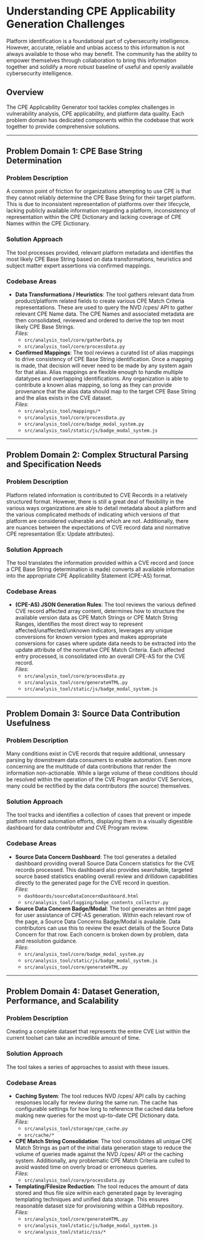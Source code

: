 # Understanding CPE Applicability Generation Challenges

Platform identification is a foundational part of cybersecurity intelligence. However, accurate, reliable and unbias access to this information is not always available to those who may benefit. The community has the ability to empower themselves through collaboration to bring this information together and solidify a more robust baseline of useful and openly available cybersecurity intelligence.

## Overview

The CPE Applicability Generator tool tackles complex challenges in vulnerability analysis, CPE applicability, and platform data quality. Each problem domain has dedicated components within the codebase that work together to provide comprehensive solutions.

---

## Problem Domain 1: CPE Base String Determination

### Problem Description

A common point of friction for organizations attempting to use CPE is that they cannot reliably determine the CPE Base String for their target platform. This is due to inconsistent representation of platforms over their lifecycle, lacking publicly available information regarding a platform, inconsistency of representation within the CPE Dictionary and lacking coverage of CPE Names within the CPE Dictionary.

### Solution Approach

The tool processes provided, relevant platform metadata and identifies the most likely CPE Base String based on data transformations, heuristics and subject matter expert assertions via confirmed mappings.

### Codebase Areas

- **Data Transformations / Heuristics**: The tool gathers relevant data from product/platform related fields to create various CPE Match Criteria representations. These are used to query the NVD /cpes/ API to gather relevant CPE Name data. The CPE Names and associated metadata are then consolidated, reviewed and ordered to derive the top ten most likely CPE Base Strings.  
  *Files*:
  - `src/analysis_tool/core/gatherData.py`
  - `src/analysis_tool/core/processData.py`
- **Confirmed Mappings**: The tool reviews a curated list of alias mappings to drive consistency of CPE Base String identification. Once a mapping is made, that decision will never need to be made by any system again for that alias. Alias mappings are flexible enough to handle multiple datatypes and overlapping identifications. Any organization is able to contribute a known alias mapping, so long as they can provide provenance that the alias data should map to the target CPE Base String and the alias exists in the CVE dataset.  
 *Files*:
  - `src/analysis_tool/mappings/*`
  - `src/analysis_tool/core/processData.py`
  - `src/analysis_tool/core/badge_modal_system.py`
  - `src/analysis_tool/static/js/badge_modal_system.js`

---

## Problem Domain 2: Complex Structural Parsing and Specification Needs

### Problem Description
Platform related information is contributed to CVE Records in a relatively structured format. However, there is still a great deal of flexibility in the various ways organizations are able to detail metadata about a platform and the various complicated methods of indicating which versions of that platform are considered vulnerable and which are not. Additionally, there are nuances between the expectations of CVE record data and normative CPE representation (Ex: Update attributes).  

### Solution Approach
The tool translates the information provided within a CVE record and (once a CPE Base String determination is made) converts all available information into the appropriate CPE Applicability Statement (CPE-AS) format.

### Codebase Areas

- **(CPE-AS) JSON Generation Rules**: The tool reviews the various defined CVE record affected array content, determines how to structure the available version data as CPE Match Strings or CPE Match String Ranges, identifies the most direct way to represent affected/unaffected/unknown indicators, leverages any unique conversions for known version types and makes appropriate conversions for cases where update data needs to be extracted into the update attribute of the normative CPE Match Criteria. Each affected entry processed, is consolidated into an overall CPE-AS for the CVE record.  
  *Files*:  
  - `src/analysis_tool/core/processData.py`
  - `src/analysis_tool/core/generateHTML.py`
  - `src/analysis_tool/static/js/badge_modal_system.js`

---

## Problem Domain 3: Source Data Contribution Usefulness

### Problem Description
Many conditions exist in CVE records that require additional, unnessary parsing by downstream data consumers to enable automation. Even more concerning are the multitude of data contributions that render the information non-actionable. While a large volume of these conditions should be resolved within the operation of the CVE Program and/or CVE Services, many could be rectified by the data contributors (the source) themselves.

### Solution Approach
The tool tracks and identifies a collection of cases that prevent or impede platform related automation efforts, displaying them in a visually digestible dashboard for data contributor and CVE Program review.

### Codebase Areas

- **Source Data Concern Dashboard**: The tool generates a detailed dashboard providing overall Source Data Concern statistics for the CVE records processed. This dashboard also provides searchable, targeted source based statistics enabling overall review and drilldown capabilities directly to the generated page for the CVE record in question.  
  *Files*:
  - `dashboards/sourceDataConcernDashboard.html`
  - `src/analysis_tool/logging/badge_contents_collector.py`
- **Source Data Concern Badge/Modal**: The tool generates an html page for user assistance of CPE-AS generation. Within each relevant row of the page, a Source Data Concerns Badge/Modal is available. Data contributors can use this to review the exact details of the Source Data Concern for that row. Each concern is broken down by problem, data and resolution guidance.  
  *Files*:
  - `src/analysis_tool/core/badge_modal_system.py`
  - `src/analysis_tool/static/js/badge_modal_system.js`
  - `src/analysis_tool/core/generateHTML.py`

---

## Problem Domain 4: Dataset Generation, Performance, and Scalability

### Problem Description
Creating a complete dataset that represents the entire CVE List within the current toolset can take an incredible amount of time.

### Solution Approach
The tool takes a series of approaches to assist with these issues.

### Codebase Areas

- **Caching System**: The tool reduces NVD /cpes/ API calls by caching responses locally for review during the same run. The cache has configurable settings for how long to reference the cached data before making new queries for the most up-to-date CPE Dictionary data.  
  *Files*:
  - `src/analysis_tool/storage/cpe_cache.py`
  - `src/cache/*`
- **CPE Match String Consolidation**: The tool consolidates all unique CPE Match Strings as part of the initial data generation stage to reduce the volume of queries made against the NVD /cpes/ API or the caching system. Additionally, any problematic CPE Match Criteria are culled to avoid wasted time on overly broad or erroneous queries.  
  *Files*:
  - `src/analysis_tool/core/processData.py`
- **Templating/Filesize Reduction**: The tool reduces the amount of data stored and thus file size within each generated page by leveraging templating techniques and unified data storage. This ensures reasonable dataset size for provisioning within a GitHub repository.  
  *Files*:
  - `src/analysis_tool/core/generateHTML.py`
  - `src/analysis_tool/static/js/badge_modal_system.js`
  - `src/analysis_tool/static/css/*`

